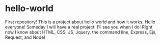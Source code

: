 # hello-world
First repository! This is a project about hello world and how it works. Hello everyone! Someday I will have a real project. I'll see you when I do! Right now I know about HTML, CSS, JS, Jquery, the command line, Express, Ejs, Request, and Node!
